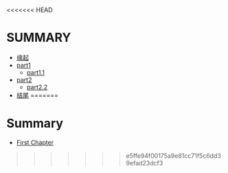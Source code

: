 <<<<<<< HEAD
# SUMMARY

* [缘起](source/begin.md)
* [part1](source/part1/introduction.md)
  * [part1.1](source/part1/1.md)
* [part2](source/part2/introduction.md)
  * [part2.2](source/part2/1.md)
* [结尾](source/end.md)
=======
# Summary
* [First Chapter](chapter1.md)
>>>>>>> e5ffe94f00175a9e81cc71f5c6dd39efad23dcf3
